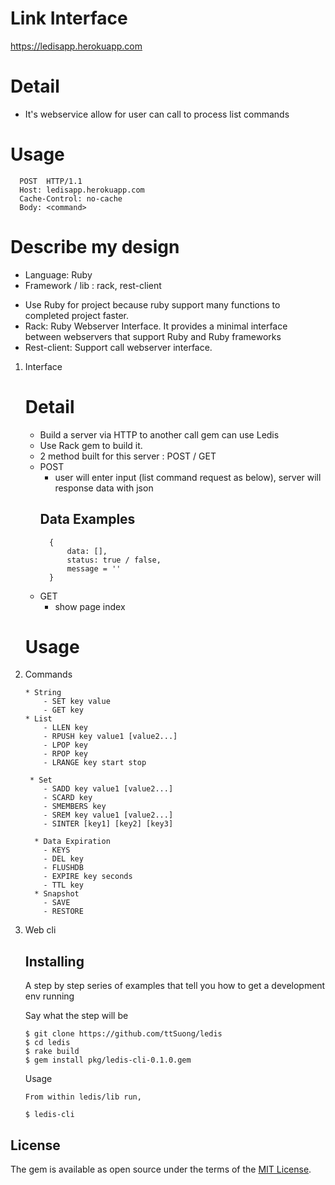 # Link Interface
https://ledisapp.herokuapp.com
# Detail 
   - It's webservice allow for user can call to process list commands 
# Usage
      POST  HTTP/1.1
      Host: ledisapp.herokuapp.com
      Cache-Control: no-cache
      Body: <command>
      
 
# Describe my design
* Language: Ruby
* Framework / lib : rack, rest-client

- Use Ruby for project because ruby support many functions to completed project faster. 
- Rack: Ruby Webserver Interface. It provides a minimal interface between webservers that support Ruby and Ruby frameworks
- Rest-client: Support call webserver interface.
1. Interface
    # Detail
    - Build a server via HTTP to another call gem can use Ledis
    - Use Rack gem to build it.
    - 2 method built for this server : POST / GET
    * POST
        - user will enter input (list command request as below), server will response data with json 
        ## Data Examples
            {
                data: [],
                status: true / false, 
                message = ''
            }
    * GET
        - show page index
    # Usage
2. Commands
    ```
    * String
        - SET key value
        - GET key
    * List
        - LLEN key
        - RPUSH key value1 [value2...]
        - LPOP key
        - RPOP key
        - LRANGE key start stop
        
     * Set
        - SADD key value1 [value2...]
        - SCARD key
        - SMEMBERS key
        - SREM key value1 [value2...]
        - SINTER [key1] [key2] [key3]
        
      * Data Expiration
        - KEYS
        - DEL key
        - FLUSHDB
        - EXPIRE key seconds
        - TTL key
      * Snapshot
        - SAVE
        - RESTORE
     ```    
 
3. Web cli

   ## Installing
   
   A step by step series of examples that tell you how to get a development env running
   
   Say what the step will be
   ```
   $ git clone https://github.com/ttSuong/ledis
   $ cd ledis
   $ rake build
   $ gem install pkg/ledis-cli-0.1.0.gem
   ```
   Usage
   ```
   From within ledis/lib run,
   
   $ ledis-cli
   ```
    
## License

The gem is available as open source under the terms of the [MIT License](http://opensource.org/licenses/MIT).

